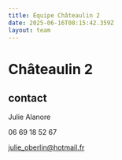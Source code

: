 ```yaml
---
title: Équipe Châteaulin 2
date: 2025-06-16T08:15:42.359Z
layout: team
---
```


# Châteaulin 2



## contact 

Julie Alanore

06 69 18 52 67

julie_oberlin@hotmail.fr

